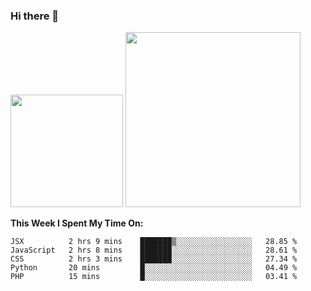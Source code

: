 ### Hi there 👋

<!--
**nestor22/nestor22** is a ✨ _special_ ✨ repository because its `README.md` (this file) appears on your GitHub profile.

Here are some ideas to get you started:

- 🔭 I’m currently working on ...
- 🌱 I’m currently learning ...
- 👯 I’m looking to collaborate on ...
- 🤔 I’m looking for help with ...
- 💬 Ask me about ...
- 📫 How to reach me: ...
- 😄 Pronouns: ...
- ⚡ Fun fact: ...
-->


<img height="180em" src="https://github-readme-stats.vercel.app/api?username=nestor22&show_icons=true&hide_border=true&&count_private=true&include_all_commits=true&theme=radical" />
<img height="280em" src="https://github-readme-stats.vercel.app/api/top-langs/?username=nestor22&layout=compact)](https://github.com/nestor22/github-readme-stats&theme=radical"  />



**This Week I Spent My Time On:**
<!--START_SECTION:waka-->
```text
JSX          2 hrs 9 mins    ███████▒░░░░░░░░░░░░░░░░░   28.85 % 
JavaScript   2 hrs 8 mins    ███████░░░░░░░░░░░░░░░░░░   28.61 % 
CSS          2 hrs 3 mins    ███████░░░░░░░░░░░░░░░░░░   27.34 % 
Python       20 mins         █░░░░░░░░░░░░░░░░░░░░░░░░   04.49 % 
PHP          15 mins         █░░░░░░░░░░░░░░░░░░░░░░░░   03.41 % 
```
<!--END_SECTION:waka-->



